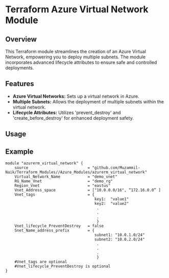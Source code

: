 # Terraform Azure Virtual Network Module 

## Overview 
This Terraform module streamlines the creation of an Azure Virtual Network, empowering you to deploy multiple subnets. 
The module incorporates advanced lifecycle attributes to ensure safe and controlled deployments. 

## Features  
- **Azure Virtual Networks:** Sets up a virtual network in Azure. 
- **Multiple Subnets:** Allows the deployment of multiple subnets within the virtual network. 
- **Lifecycle Attributes:** Utilizes 'prevent_destroy' and 'create_before_destroy' for enhanced deployment safety. 

## Usage 
## Example 
```hcl 
module "azurerm_virtual_network" { 
    source                          = "github.com/Muzammil-Naik/Terraform_Modules//Azure_Modules/azurerm_virtual_network" 
    Virtual_Network_Name            = "demo_vnet" 
    RG_Name_Vnet                    = "demo_rg" 
    Region_Vnet                     = "eastus" 
    Vnet_Address_space              = ["10.0.0.0/16", “172.16.0.0” ] 
    Vnet_tags                       = { 
                                       key1:  "value1" 
                                       key2:  "value2" 
                                        . 
                                        . 
                                        . 
                                        } 
    Vnet_lifecycle_PreventDestroy   = false  
    Snet_Name_address_prefix        = { 
                                       subnet1: "10.0.1.0/24" 
                                       subnet2: "10.0.2.0/24" 
                                        . 
                                        . 
                                        . 
                                        } 
    #Vnet_tags are optional 
    #Vnet_lifecycle_PreventDestroy is optional                
} 
``` 